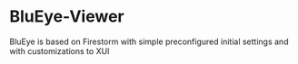 # BluEye-Viewer
BluEye is based on Firestorm with simple preconfigured initial settings and with customizations to XUI
